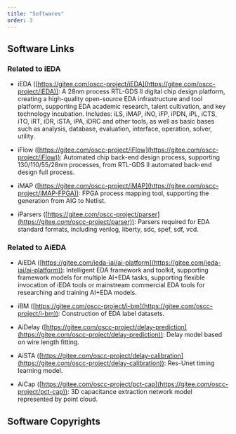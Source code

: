 ```yaml
---
title: "Softwares"
order: 3
---
```

## **Software Links**

### **Related to iEDA**
* iEDA ([https://gitee.com/oscc-project/iEDA](https://gitee.com/oscc-project/iEDA)): A 28nm process RTL-GDS II digital chip design platform, creating a high-quality open-source EDA infrastructure and tool platform, supporting EDA academic research, talent cultivation, and key technology incubation. Includes: iLS, iMAP, iNO, iFP, iPDN, iPL, iCTS, iTO, iRT, iDR, iSTA, iPA, iDRC and other tools, as well as basic bases such as analysis, database, evaluation, interface, operation, solver, utility.

* iFlow ([https://gitee.com/oscc-project/iFlow](https://gitee.com/oscc-project/iFlow)): Automated chip back-end design process, supporting 130/110/55/28nm processes, from RTL-GDS II automated back-end design full process.

* iMAP ([https://gitee.com/oscc-project/iMAP](https://gitee.com/oscc-project/iMAP-FPGA)): FPGA process mapping tool, supporting the generation from AIG to Netlist.

* iParsers ([https://gitee.com/oscc-project/parser](https://gitee.com/oscc-project/parser)): Parsers required for EDA standard formats, including verilog, liberty, sdc, spef, sdf, vcd.

### **Related to AiEDA**

* AiEDA ([https://gitee.com/ieda-iai/ai-platform](https://gitee.com/ieda-iai/ai-platform)): Intelligent EDA framework and toolkit, supporting framework models for multiple AI+EDA tasks, supporting flexible invocation of iEDA tools or mainstream commercial EDA tools for researching and training AI+EDA models.

* iBM ([https://gitee.com/oscc-project/i-bm](https://gitee.com/oscc-project/i-bm)): Construction of EDA label datasets.

* AiDelay ([https://gitee.com/oscc-project/delay-prediction](https://gitee.com/oscc-project/delay-prediction)): Delay model based on wire length fitting.

* AiSTA ([https://gitee.com/oscc-project/delay-calibration](https://gitee.com/oscc-project/delay-calibration)): Res-Unet timing learning model.

* AiCap ([https://gitee.com/oscc-project/pct-cap](https://gitee.com/oscc-project/pct-cap)): 3D capacitance extraction network model represented by point cloud.
  
## **Software Copyrights**